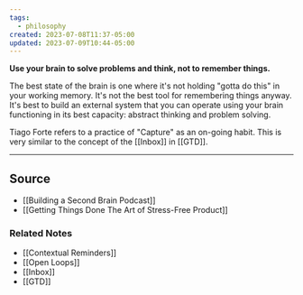 ```yaml
---
tags:
  - philosophy
created: 2023-07-08T11:37-05:00
updated: 2023-07-09T10:44-05:00
---
```

**Use your brain to solve problems and think, not to remember things.**

The best state of the brain is one where it's not holding "gotta do this" in your working memory. It's not the best tool for remembering things anyway. It's best to build an external system that you can operate using your brain functioning in its best capacity: abstract thinking and problem solving. 

Tiago Forte refers to a practice of "Capture" as an on-going habit. This is very similar to the concept of the [[Inbox]] in [[GTD]]. 

---

## Source
- [[Building a Second Brain Podcast]]
- [[Getting Things Done The Art of Stress-Free Product]]

### Related Notes
- [[Contextual Reminders]]
- [[Open Loops]]
- [[Inbox]]
- [[GTD]]